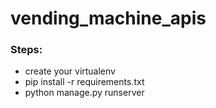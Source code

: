 # vending_machine_apis

### Steps:
* create your virtualenv
* pip install -r requirements.txt
* python manage.py runserver
